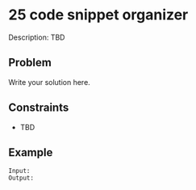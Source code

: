 # 25 code snippet organizer

Description: TBD

## Problem

Write your solution here.

## Constraints

- TBD

## Example

```
Input:
Output:
```
